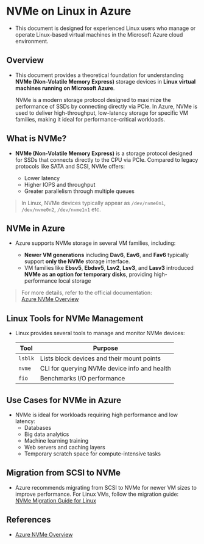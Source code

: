 # NVMe on Linux in Azure
- This document is designed for experienced Linux users who manage or operate Linux-based virtual machines in the Microsoft Azure cloud environment.

## Overview
- This document provides a theoretical foundation for understanding **NVMe (Non-Volatile Memory Express)** storage devices in **Linux virtual machines running on Microsoft Azure**.

   NVMe is a modern storage protocol designed to maximize the performance of SSDs by connecting directly via PCIe. In Azure, NVMe is used to deliver high-throughput, low-latency storage for specific VM families, making it ideal for performance-critical workloads.


## What is NVMe?
- **NVMe (Non-Volatile Memory Express)** is a storage protocol designed for SSDs that connects directly to the CPU via PCIe. Compared to legacy protocols like SATA and SCSI, NVMe offers:

  - Lower latency
  - Higher IOPS and throughput
  - Greater parallelism through multiple queues


> In Linux, NVMe devices typically appear as `/dev/nvme0n1`, `/dev/nvme0n2`, `/dev/nvme1n1` etc.


## NVMe in Azure
- Azure supports NVMe storage in several VM families, including:

  - **Newer VM generations** including **Dav6**, **Eav6**, and **Fav6** typically support **only the NVMe** storage interface.
  - VM families like **Ebsv5**, **Ebdsv5**, **Lsv2**, **Lsv3**, and **Lasv3** introduced **NVMe as an option for temporary disks**, providing high-performance local storage

> For more details, refer to the official documentation:  
> [Azure NVMe Overview](https://learn.microsoft.com/en-us/azure/virtual-machines/nvme-overview)


## Linux Tools for NVMe Management
- Linux provides several tools to manage and monitor NVMe devices:

  | Tool       | Purpose                                      |
  |------------|----------------------------------------------|
  | `lsblk`    | Lists block devices and their mount points   |
  | `nvme`     | CLI for querying NVMe device info and health |
  | `fio`      | Benchmarks I/O performance                   |


## Use Cases for NVMe in Azure
  - NVMe is ideal for workloads requiring high performance and low latency:
    - Databases
    - Big data analytics
    - Machine learning training
    - Web servers and caching layers
    - Temporary scratch space for compute-intensive tasks

## Migration from SCSI to NVMe
  - Azure recommends migrating from SCSI to NVMe for newer VM sizes to improve performance. For Linux VMs, follow the migration guide:  
  [NVMe Migration Guide for Linux](https://learn.microsoft.com/en-us/azure/virtual-machines/nvme-linux)

## References
  - [Azure NVMe Overview](https://learn.microsoft.com/en-us/azure/virtual-machines/nvme-overview)

